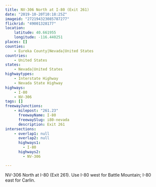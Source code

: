 ```yaml
---
title: NV-306 North at I-80 (Exit 261)
date: "2019-10-20T10:18:25Z"
imageid: "272194323085787277"
flickrid: "49001328177"
location:
    latitude: 40.661955
    longitude: -116.440251
places: []
counties:
    - Eureka County|Nevada|United States
countries:
    - United States
states:
    - Nevada|United States
highwaytypes:
    - Interstate Highway
    - Nevada State Highway
highways:
    - I-80
    - NV-306
tags: []
freewayJunctions:
    - milepost: "261.23"
      freewayName: I-80
      freewaySlug: i80-nevada
      description: Exit 261
intersections:
    - overlap1: null
      overlap2: null
      highways1:
        - I-80
      highways2:
        - NV-306

---
```

NV-306 North at I-80 (Exit 261).  Use I-80 west for Battle Mountain; I-80 east for Carlin.
